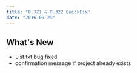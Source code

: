 ```yaml
---
title: "0.321 & 0.322 QuickFix"
date: "2016-09-29"
---
```


## What's New

- List.txt bug fixed
- confirmation message if project already exists
